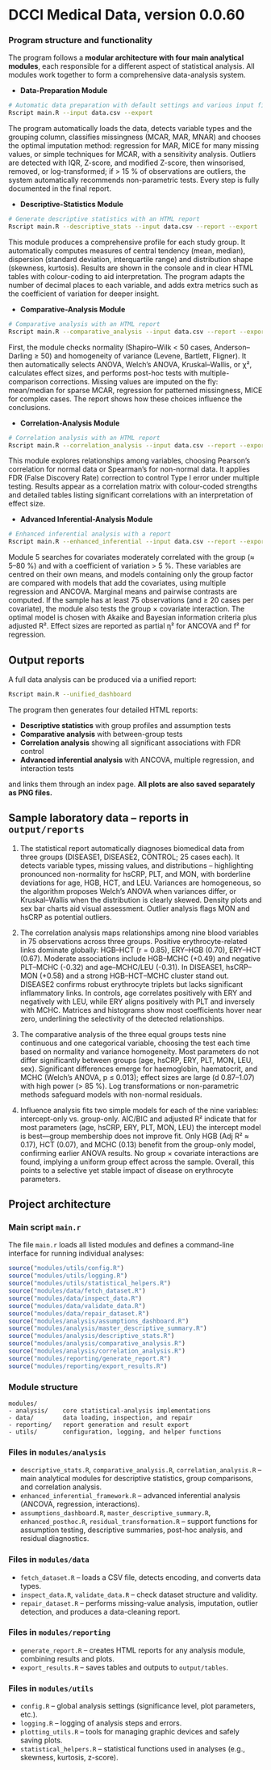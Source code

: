 # DCCI Medical Data, version 0.0.60

### Program structure and functionality

The program follows a **modular architecture with four main analytical modules**, each responsible for a different aspect of statistical analysis. All modules work together to form a comprehensive data-analysis system.

* **Data-Preparation Module**

```bash
# Automatic data preparation with default settings and various input files
Rscript main.R --input data.csv --export
```

The program automatically loads the data, detects variable types and the grouping column, classifies missingness (MCAR, MAR, MNAR) and chooses the optimal imputation method: regression for MAR, MICE for many missing values, or simple techniques for MCAR, with a sensitivity analysis. Outliers are detected with IQR, Z-score, and modified Z-score, then winsorised, removed, or log-transformed; if > 15 % of observations are outliers, the system automatically recommends non-parametric tests. Every step is fully documented in the final report.

* **Descriptive-Statistics Module**

```bash
# Generate descriptive statistics with an HTML report
Rscript main.R --descriptive_stats --input data.csv --report --export
```

This module produces a comprehensive profile for each study group. It automatically computes measures of central tendency (mean, median), dispersion (standard deviation, interquartile range) and distribution shape (skewness, kurtosis). Results are shown in the console and in clear HTML tables with colour-coding to aid interpretation. The program adapts the number of decimal places to each variable, and adds extra metrics such as the coefficient of variation for deeper insight.

* **Comparative-Analysis Module**

```bash
# Comparative analysis with an HTML report
Rscript main.R --comparative_analysis --input data.csv --report --export
```

First, the module checks normality (Shapiro–Wilk < 50 cases, Anderson–Darling ≥ 50) and homogeneity of variance (Levene, Bartlett, Fligner). It then automatically selects ANOVA, Welch’s ANOVA, Kruskal–Wallis, or χ², calculates effect sizes, and performs post-hoc tests with multiple-comparison corrections. Missing values are imputed on the fly: mean/median for sparse MCAR, regression for patterned missingness, MICE for complex cases. The report shows how these choices influence the conclusions.

* **Correlation-Analysis Module**

```bash
# Correlation analysis with an HTML report
Rscript main.R --correlation_analysis --input data.csv --report --export
```

This module explores relationships among variables, choosing Pearson’s correlation for normal data or Spearman’s for non-normal data. It applies FDR (False Discovery Rate) correction to control Type I error under multiple testing. Results appear as a correlation matrix with colour-coded strengths and detailed tables listing significant correlations with an interpretation of effect size.

* **Advanced Inferential-Analysis Module**

```bash
# Enhanced inferential analysis with a report
Rscript main.R --enhanced_inferential --input data.csv --report --export
```

Module 5 searches for covariates moderately correlated with the group (≈ 5–80 %) and with a coefficient of variation > 5 %. These variables are centred on their own means, and models containing only the group factor are compared with models that add the covariates, using multiple regression and ANCOVA. Marginal means and pairwise contrasts are computed. If the sample has at least 75 observations (and ≥ 20 cases per covariate), the module also tests the group × covariate interaction. The optimal model is chosen with Akaike and Bayesian information criteria plus adjusted R². Effect sizes are reported as partial η² for ANCOVA and f² for regression.

## Output reports

A full data analysis can be produced via a unified report:

```bash
Rscript main.R --unified_dashboard
```

The program then generates four detailed HTML reports:

* **Descriptive statistics** with group profiles and assumption tests
* **Comparative analysis** with between-group tests
* **Correlation analysis** showing all significant associations with FDR control
* **Advanced inferential analysis** with ANCOVA, multiple regression, and interaction tests

and links them through an index page. **All plots are also saved separately as PNG files.**

## Sample laboratory data – reports in `output/reports`

1. The statistical report automatically diagnoses biomedical data from three groups (DISEASE1, DISEASE2, CONTROL; 25 cases each). It detects variable types, missing values, and distributions – highlighting pronounced non-normality for hsCRP, PLT, and MON, with borderline deviations for age, HGB, HCT, and LEU. Variances are homogeneous, so the algorithm proposes Welch’s ANOVA when variances differ, or Kruskal–Wallis when the distribution is clearly skewed. Density plots and sex bar charts aid visual assessment. Outlier analysis flags MON and hsCRP as potential outliers.

2. The correlation analysis maps relationships among nine blood variables in 75 observations across three groups. Positive erythrocyte-related links dominate globally: HGB–HCT (r = 0.85), ERY–HGB (0.70), ERY–HCT (0.67). Moderate associations include HGB–MCHC (+0.49) and negative PLT–MCHC (-0.32) and age–MCHC/LEU (-0.31). In DISEASE1, hsCRP–MON (+0.58) and a strong HGB–HCT–MCHC cluster stand out. DISEASE2 confirms robust erythrocyte triplets but lacks significant inflammatory links. In controls, age correlates positively with ERY and negatively with LEU, while ERY aligns positively with PLT and inversely with MCHC. Matrices and histograms show most coefficients hover near zero, underlining the selectivity of the detected relationships.

3. The comparative analysis of the three equal groups tests nine continuous and one categorical variable, choosing the test each time based on normality and variance homogeneity. Most parameters do not differ significantly between groups (age, hsCRP, ERY, PLT, MON, LEU, sex). Significant differences emerge for haemoglobin, haematocrit, and MCHC (Welch’s ANOVA, p ≤ 0.013); effect sizes are large (d 0.87–1.07) with high power (> 85 %). Log transformations or non-parametric methods safeguard models with non-normal residuals.

4. Influence analysis fits two simple models for each of the nine variables: intercept-only vs. group-only. AIC/BIC and adjusted R² indicate that for most parameters (age, hsCRP, ERY, PLT, MON, LEU) the intercept model is best—group membership does not improve fit. Only HGB (Adj R² ≈ 0.17), HCT (0.07), and MCHC (0.13) benefit from the group-only model, confirming earlier ANOVA results. No group × covariate interactions are found, implying a uniform group effect across the sample. Overall, this points to a selective yet stable impact of disease on erythrocyte parameters.

## Project architecture

### Main script `main.r`

The file `main.r` loads all listed modules and defines a command-line interface for running individual analyses:

```R
source("modules/utils/config.R")
source("modules/utils/logging.R")
source("modules/utils/statistical_helpers.R")
source("modules/data/fetch_dataset.R")
source("modules/data/inspect_data.R")
source("modules/data/validate_data.R")
source("modules/data/repair_dataset.R")
source("modules/analysis/assumptions_dashboard.R")
source("modules/analysis/master_descriptive_summary.R")
source("modules/analysis/descriptive_stats.R")
source("modules/analysis/comparative_analysis.R")
source("modules/analysis/correlation_analysis.R")
source("modules/reporting/generate_report.R")
source("modules/reporting/export_results.R")
```

### Module structure

```
modules/
- analysis/    core statistical-analysis implementations
- data/        data loading, inspection, and repair
- reporting/   report generation and result export
- utils/       configuration, logging, and helper functions
```

### Files in `modules/analysis`

* `descriptive_stats.R`, `comparative_analysis.R`, `correlation_analysis.R` – main analytical modules for descriptive statistics, group comparisons, and correlation analysis.
* `enhanced_inferential_framework.R` – advanced inferential analysis (ANCOVA, regression, interactions).
* `assumptions_dashboard.R`, `master_descriptive_summary.R`, `enhanced_posthoc.R`, `residual_transformation.R` – support functions for assumption testing, descriptive summaries, post-hoc analysis, and residual diagnostics.

### Files in `modules/data`

* `fetch_dataset.R` – loads a CSV file, detects encoding, and converts data types.
* `inspect_data.R`, `validate_data.R` – check dataset structure and validity.
* `repair_dataset.R` – performs missing-value analysis, imputation, outlier detection, and produces a data-cleaning report.

### Files in `modules/reporting`

* `generate_report.R` – creates HTML reports for any analysis module, combining results and plots.
* `export_results.R` – saves tables and outputs to `output/tables`.

### Files in `modules/utils`

* `config.R` – global analysis settings (significance level, plot parameters, etc.).
* `logging.R` – logging of analysis steps and errors.
* `plotting_utils.R` – tools for managing graphic devices and safely saving plots.
* `statistical_helpers.R` – statistical functions used in analyses (e.g., skewness, kurtosis, z-score).

